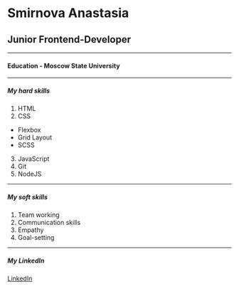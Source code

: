 # Smirnova Anastasia
## Junior Frontend-Developer
*******
#### Education - Moscow State University
*******
##### My hard skills
1. HTML
2. CSS
+ Flexbox
+ Grid Layout
+ SCSS
3. JavaScript
4. Git
5. NodeJS
*********
##### My soft skills
1. Team working
2. Communication skills
3. Empathy
4. Goal-setting
********
##### My LinkedIn
[LinkedIn](https://www.linkedin.com/in/smirnova-anastasia/)